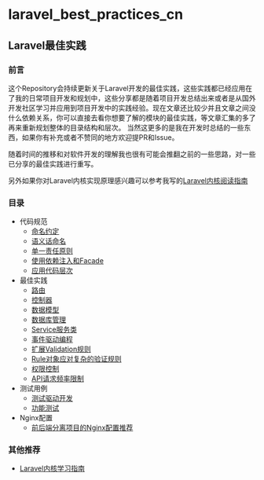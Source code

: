 # laravel_best_practices_cn

## Laravel最佳实践

### 前言
这个Repository会持续更新关于Laravel开发的最佳实践，这些实践都已经应用在了我的日常项目开发和规划中，这些分享都是随着项目开发总结出来或者是从国外开发社区学习并应用到项目开发中的实践经验。现在文章还比较少并且文章之间没什么依赖关系，你可以直接去看你想要了解的模块的最佳实践，等文章汇集的多了再来重新规划整体的目录结构和层次。 当然这更多的是我在开发时总结的一些东西，如果你有补充或者不赞同的地方欢迎提PR和Issue。 

随着时间的推移和对软件开发的理解我也很有可能会推翻之前的一些思路，对一些已分享的最佳实践进行重写。

另外如果你对Laravel内核实现原理感兴趣可以参考我写的[Laravel内核阅读指南](https://github.com/kevinyan815/Learning_Laravel_Kernel)

### 目录

- 代码规范
  - [命名约定](https://github.com/kevinyan815/laravel_best_practices_cn/blob/master/src/CodeConvention/NamingConvention.md)
  - [语义话命名](https://github.com/kevinyan815/laravel_best_practices_cn/blob/master/src/CodeConvention/Semantics.md)
  - [单一责任原则](https://github.com/kevinyan815/laravel_best_practices_cn/blob/master/src/CodeConvention/SingleResponsibility.md)
  - [使用依赖注入和Facade](https://github.com/kevinyan815/laravel_best_practices_cn/blob/master/src/CodeConvention/IOCandFacade.md)
  - [应用代码层次](https://github.com/kevinyan815/laravel_best_practices_cn/blob/master/src/CodeConvention/CodeLayer.md)
- 最佳实践  
  - [路由](https://github.com/kevinyan815/laravel_best_practices_cn/blob/master/src/CodeConvention/Route.md)
  - [控制器](https://github.com/kevinyan815/laravel_best_practices_cn/blob/master/src/CodeConvention/Controller.md)
  - [数据模型](https://github.com/kevinyan815/laravel_best_practices_cn/blob/master/src/CodeConvention/Model.md)
  - [数据库管理](https://github.com/kevinyan815/laravel_best_practices_cn/blob/master/src/CodeConvention/DatabaseManage.md)
  - [Service服务类](https://github.com/kevinyan815/laravel_best_practices_cn/blob/master/src/CodeConvention/Service.md)
  - [事件驱动编程](https://github.com/kevinyan815/laravel_best_practices_cn/blob/master/src/CodeConvention/EDP.md)
  - [扩展Validation规则](https://github.com/kevinyan815/laravel_best_practices_cn/blob/master/src/CodeConvention/ExtendValidationRules.md)
  - [Rule对象应对复杂的验证规则](https://github.com/kevinyan815/laravel_best_practices_cn/blob/master/src/CodeConvention/UseRuleObject.md)
  - [权限控制](https://github.com/kevinyan815/laravel_best_practices_cn/blob/master/src/CodeConvention/PermissonOrPolicy.md)
  - [API请求频率限制](https://github.com/kevinyan815/laravel_best_practices_cn/blob/master/src/CodeConvention/Throttle.md)
- 测试用例
  - [测试驱动开发](https://github.com/kevinyan815/laravel_best_practices_cn/blob/master/src/TestCase/TDD.md)
  - [功能测试](https://github.com/kevinyan815/laravel_best_practices_cn/blob/master/src/TestCase/FeatureTest.md)
- Nginx配置
  - [前后端分离项目的Nginx配置推荐](https://github.com/kevinyan815/laravel_best_practices_cn/blob/master/src/NginxConf/OneDomainHostMultiSites.conf)
 

### 其他推荐

- [Laravel内核学习指南](https://github.com/kevinyan815/Learning_Laravel_Kernel)
